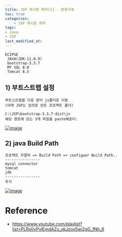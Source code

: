 ```yaml
---
title: JSP 게시판 제작[1] - 환경구축
toc: true
categories:	
    - JSP 게시판 제작
tags: 
- Java
- JSP
last_modified_at:
---
```


```
ECIPSE
 JAVA(JDK-11.0.9)
 bootstrap-3.3.7
 MY SQL 8.0
 Tomcat 8.5
```

## 1) 부트스트랩 설정

```
부트스트랩을 다운 받아 js폴더로 이동
(아래 JSP는 임의로 만든 프로젝트 폴더)

C:\JSP\bootstrap-3.3.7-dist\js
해당 경로에 있는 3개 파일을 paste해준다.
```

[![image](https://user-images.githubusercontent.com/49560745/98509587-cfba3500-22a4-11eb-8f39-5d698942d441.png)](https://user-images.githubusercontent.com/49560745/98509587-cfba3500-22a4-11eb-8f39-5d698942d441.png)

## 2) java Build Path

```
프로젝트 우클릭 => Build Path => configuer Build Path..
----------------
mysql connector
tomcat
jdk
----------------
추가
```

[![image](https://user-images.githubusercontent.com/49560745/98509722-0ee88600-22a5-11eb-9207-7be69aa70ea2.png)](https://user-images.githubusercontent.com/49560745/98509722-0ee88600-22a5-11eb-9207-7be69aa70ea2.png)

# Reference

- https://www.youtube.com/playlist?list=PLRx0vPvlEmdAZv_okJzox5wj2gG_fNh_6
